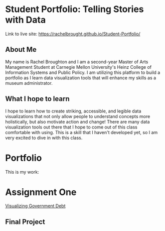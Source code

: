 # Student Portfolio: Telling Stories with Data

Link to live site: https://rachelbrought.github.io/Student-Portfolio/
## About Me
My name is Rachel Broughton and I am a second-year Master of Arts Management Student at Carnegie Mellon University's Heinz College of Information Systems and Public Policy. I am utilizing this platform to build a portfolio as I learn data visualization tools that will enhance my skills as a museum administrator.
## What I hope to learn
I hope to learn how to create striking, accessible, and legible data visualizations that not only allow people to understand concepts more holistically, but also motivate action and change! There are many data visualization tools out there that I hope to come out of this class comfortable with using. This is a skill that I haven't developed yet, so I am very excited to dive in with this class. 
# Portfolio
This is my work:


# Assignment One
[Visualizing Government Debt](https://rachelbrought.github.io/Student-Portfolio/GovDebtFlourish)



## Final Project
